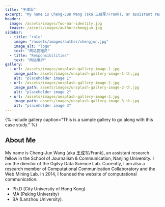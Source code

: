```yaml
---
title: "王成军"
excerpt: "My name is Cheng-Jun Wang (aka 王成军/Frank), an assistant research fellow in the School of Journalism & Communication, Nanjing University."
header:
  image: /assets/images/foo-bar-identity.jpg
  teaser: /assets/images/author/chengjun.jpg
sidebar:
  - title: "role"
    image: "/assets/images/author/chengjun.jpg"
    image_alt: "logo"
    text: "网站管理员"
  - title: "Responsibilities"
    text: "网站维护"
gallery:
  - url: /assets/images/unsplash-gallery-image-1.jpg
    image_path: assets/images/unsplash-gallery-image-1-th.jpg
    alt: "placeholder image 1"
  - url: /assets/images/unsplash-gallery-image-2.jpg
    image_path: assets/images/unsplash-gallery-image-2-th.jpg
    alt: "placeholder image 2"
  - url: /assets/images/unsplash-gallery-image-3.jpg
    image_path: assets/images/unsplash-gallery-image-3-th.jpg
    alt: "placeholder image 3"
---
```



{% include gallery caption="This is a sample gallery to go along with this case study." %}

## About Me
My name is Cheng-Jun Wang (aka 王成军/Frank), an assistant research fellow in the School of Journalism & Communication, Nanjing University. I am the director of the Ogilvy Data Science Lab. Currently, I am also a research member of Computational Communication Collaboratory and the Web Mining Lab. In 2014, I founded the website of computational communication.

- Ph.D (City University of Hong Kong)
- MA (Peking University)
- BA (Lanzhou University).
